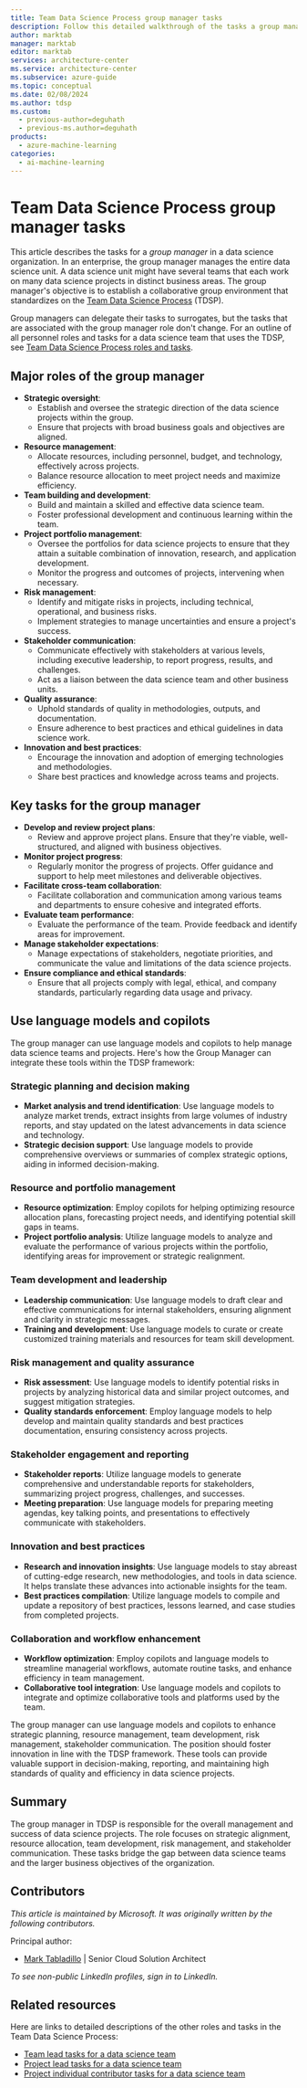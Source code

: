 ```yaml
---
title: Team Data Science Process group manager tasks
description: Follow this detailed walkthrough of the tasks a group manager completes on a data science team project.
author: marktab
manager: marktab
editor: marktab
services: architecture-center
ms.service: architecture-center
ms.subservice: azure-guide
ms.topic: conceptual
ms.date: 02/08/2024
ms.author: tdsp
ms.custom:
  - previous-author=deguhath
  - previous-ms.author=deguhath
products:
  - azure-machine-learning
categories:
  - ai-machine-learning
---
```


# Team Data Science Process group manager tasks

This article describes the tasks for a *group manager* in a data science organization. In an enterprise, the group manager manages the entire data science unit. A data science unit might have several teams that each work on many data science projects in distinct business areas. The group manager's objective is to establish a collaborative group environment that standardizes on the [Team Data Science Process](overview.yml) (TDSP).

Group managers can delegate their tasks to surrogates, but the tasks that are associated with the group manager role don't change. For an outline of all personnel roles and tasks for a data science team that uses the TDSP, see [Team Data Science Process roles and tasks](roles-tasks.md).

## Major roles of the group manager

- **Strategic oversight**:
    - Establish and oversee the strategic direction of the data science projects within the group.
    - Ensure that projects with broad business goals and objectives are aligned.
- **Resource management**:
    - Allocate resources, including personnel, budget, and technology, effectively across projects.
    - Balance resource allocation to meet project needs and maximize efficiency.
- **Team building and development**:
    - Build and maintain a skilled and effective data science team.
    - Foster professional development and continuous learning within the team.
- **Project portfolio management**:
    - Oversee the portfolios for data science projects to ensure that they attain a suitable combination of innovation, research, and application development.
    - Monitor the progress and outcomes of projects, intervening when necessary.
- **Risk management**:
    - Identify and mitigate risks in projects, including technical, operational, and business risks.
    - Implement strategies to manage uncertainties and ensure a project's success.
- **Stakeholder communication**:
    - Communicate effectively with stakeholders at various levels, including executive leadership, to report progress, results, and challenges.
    - Act as a liaison between the data science team and other business units.
- **Quality assurance**:
    - Uphold standards of quality in methodologies, outputs, and documentation.
    - Ensure adherence to best practices and ethical guidelines in data science work.
- **Innovation and best practices**:
    - Encourage the innovation and adoption of emerging technologies and methodologies.
    - Share best practices and knowledge across teams and projects.

## Key tasks for the group manager

-   **Develop and review project plans**:
    -   Review and approve project plans. Ensure that they're viable, well-structured, and aligned with business objectives.
-   **Monitor project progress**:
    -   Regularly monitor the progress of projects. Offer guidance and support to help meet milestones and deliverable objectives.
-   **Facilitate cross-team collaboration**:
    -   Facilitate collaboration and communication among various teams and departments to ensure cohesive and integrated efforts.
-   **Evaluate team performance**:
    -   Evaluate the performance of the team. Provide feedback and identify areas for improvement.
-   **Manage stakeholder expectations**:
    -   Manage expectations of stakeholders, negotiate priorities, and communicate the value and limitations of the data science projects.
-   **Ensure compliance and ethical standards**:
    -   Ensure that all projects comply with legal, ethical, and company standards, particularly regarding data usage and privacy.

## Use language models and copilots

The group manager can use language models and copilots to help manage data science teams and projects. Here's how the Group Manager can integrate these tools within the TDSP framework:

### Strategic planning and decision making

- **Market analysis and trend identification**: Use language models to analyze market trends, extract insights from large volumes of industry reports, and stay updated on the latest advancements in data science and technology.
- **Strategic decision support**: Use language models to provide comprehensive overviews or summaries of complex strategic options, aiding in informed decision-making.

### Resource and portfolio management

- **Resource optimization**: Employ copilots for helping optimizing resource allocation plans, forecasting project needs, and identifying potential skill gaps in teams.
- **Project portfolio analysis**: Utilize language models to analyze and evaluate the performance of various projects within the portfolio, identifying areas for improvement or strategic realignment.

### Team development and leadership

- **Leadership communication**: Use language models to draft clear and effective communications for internal stakeholders, ensuring alignment and clarity in strategic messages.
- **Training and development**: Use language models to curate or create customized training materials and resources for team skill development.

### Risk management and quality assurance

-   **Risk assessment**: Use language models to identify potential risks in projects by analyzing historical data and similar project outcomes, and suggest mitigation strategies.
-   **Quality standards enforcement**: Employ language models to help develop and maintain quality standards and best practices documentation, ensuring consistency across projects.

### Stakeholder engagement and reporting

-   **Stakeholder reports**: Utilize language models to generate comprehensive and understandable reports for stakeholders, summarizing project progress, challenges, and successes.
-   **Meeting preparation**: Use language models for preparing meeting agendas, key talking points, and presentations to effectively communicate with stakeholders.

### Innovation and best practices

-   **Research and innovation insights**: Use language models to stay abreast of cutting-edge research, new methodologies, and tools in data science. It helps translate these advances into actionable insights for the team.
-   **Best practices compilation**: Utilize language models to compile and update a repository of best practices, lessons learned, and case studies from completed projects.

### Collaboration and workflow enhancement

-   **Workflow optimization**: Employ copilots and language models to streamline managerial workflows, automate routine tasks, and enhance efficiency in team management.
-   **Collaborative tool integration**: Use language models and copilots to integrate and optimize collaborative tools and platforms used by the team.

The group manager can use language models and copilots to enhance strategic planning, resource management, team development, risk management, stakeholder communication. The position should foster innovation in line with the TDSP framework. These tools can provide valuable support in decision-making, reporting, and maintaining high standards of quality and efficiency in data science projects.

## Summary

The group manager in TDSP is responsible for the overall management and success of data science projects. The role focuses on strategic alignment, resource allocation, team development, risk management, and stakeholder communication. These tasks bridge the gap between data science teams and the larger business objectives of the organization.

## Contributors

*This article is maintained by Microsoft. It was originally written by the following contributors.*

Principal author:

- [Mark Tabladillo](https://www.linkedin.com/in/marktab) | Senior Cloud Solution Architect

*To see non-public LinkedIn profiles, sign in to LinkedIn.*

## Related resources

Here are links to detailed descriptions of the other roles and tasks in the Team Data Science Process:

- [Team lead tasks for a data science team](team-lead-tasks.md)
- [Project lead tasks for a data science team](project-lead-tasks.md)
- [Project individual contributor tasks for a data science team](project-ic-tasks.md)
